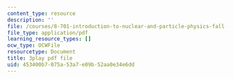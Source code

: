 ```yaml
---
content_type: resource
description: ''
file: /courses/8-701-introduction-to-nuclear-and-particle-physics-fall-2020/453400b7075a53a7e09b52aa0e34e6dd_vrLClnmpaeA.pdf
file_type: application/pdf
learning_resource_types: []
ocw_type: OCWFile
resourcetype: Document
title: 3play pdf file
uid: 453400b7-075a-53a7-e09b-52aa0e34e6dd
---
```

